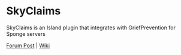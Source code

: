 # SkyClaims
SkyClaims is an Island plugin that integrates with GriefPrevention for Sponge servers

[Forum Post](https://forums.spongepowered.org/t/skyclaims-a-skyblock-plugin-designed-for-griefprevention/16445)
| [Wiki](https://github.com/Mohron/SkyClaims/wiki)